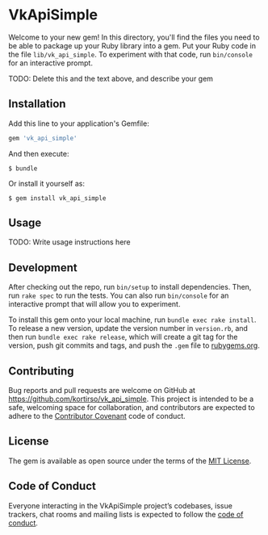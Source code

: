 # VkApiSimple

Welcome to your new gem! In this directory, you'll find the files you need to be able to package up your Ruby library into a gem. Put your Ruby code in the file `lib/vk_api_simple`. To experiment with that code, run `bin/console` for an interactive prompt.

TODO: Delete this and the text above, and describe your gem

## Installation

Add this line to your application's Gemfile:

```ruby
gem 'vk_api_simple'
```

And then execute:

    $ bundle

Or install it yourself as:

    $ gem install vk_api_simple

## Usage

TODO: Write usage instructions here

## Development

After checking out the repo, run `bin/setup` to install dependencies. Then, run `rake spec` to run the tests. You can also run `bin/console` for an interactive prompt that will allow you to experiment.

To install this gem onto your local machine, run `bundle exec rake install`. To release a new version, update the version number in `version.rb`, and then run `bundle exec rake release`, which will create a git tag for the version, push git commits and tags, and push the `.gem` file to [rubygems.org](https://rubygems.org).

## Contributing

Bug reports and pull requests are welcome on GitHub at https://github.com/kortirso/vk_api_simple. This project is intended to be a safe, welcoming space for collaboration, and contributors are expected to adhere to the [Contributor Covenant](http://contributor-covenant.org) code of conduct.

## License

The gem is available as open source under the terms of the [MIT License](http://opensource.org/licenses/MIT).

## Code of Conduct

Everyone interacting in the VkApiSimple project’s codebases, issue trackers, chat rooms and mailing lists is expected to follow the [code of conduct](https://github.com/[USERNAME]/vk_api_simple/blob/master/CODE_OF_CONDUCT.md).
